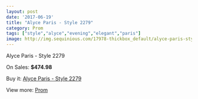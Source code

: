 ```yaml
---
layout: post
date: '2017-06-19'
title: "Alyce Paris - Style 2279"
category: Prom
tags: ["style","alyce","evening","elegant","paris"]
image: http://img.sequinious.com/17978-thickbox_default/alyce-paris-style-2279.jpg
---
```

Alyce Paris - Style 2279

On Sales: **$474.98**
<a href="https://www.sequinious.com/prom/8437-alyce-paris-style-2279.html"><amp-img layout="responsive" width="600" height="600" src="//img.sequinious.com/17978-thickbox_default/alyce-paris-style-2279.jpg" alt="Alyce Paris - Style 2279 0" /></a>
<a href="https://www.sequinious.com/prom/8437-alyce-paris-style-2279.html"><amp-img layout="responsive" width="600" height="600" src="//img.sequinious.com/17980-thickbox_default/alyce-paris-style-2279.jpg" alt="Alyce Paris - Style 2279 1" /></a>
<a href="https://www.sequinious.com/prom/8437-alyce-paris-style-2279.html"><amp-img layout="responsive" width="600" height="600" src="//img.sequinious.com/17979-thickbox_default/alyce-paris-style-2279.jpg" alt="Alyce Paris - Style 2279 2" /></a>

Buy it: [Alyce Paris - Style 2279](https://www.sequinious.com/prom/8437-alyce-paris-style-2279.html "Alyce Paris - Style 2279")

View more: [Prom](https://www.sequinious.com/7-prom "Prom")